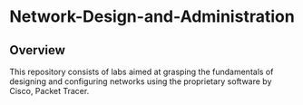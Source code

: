 # Network-Design-and-Administration

## Overview
This repository consists of labs aimed at grasping the fundamentals of designing and configuring networks using the proprietary software by Cisco, Packet Tracer. 
